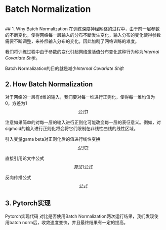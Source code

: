 # Batch Normalization  
<br />
## 1. Why Batch Normalization
在训练深度神经网络的过程中，由于前一层参数的不断变化，使得网络每一层输入的分布不断发生变化，输入分布的变化使得参数需要不断调整，来补偿输入分布的变化，因此加剧了网络训练的难度。

我们将训练过程中由于参数的变化引起网络激活值分布变化这种行为称为<em>Internal Covariate Shift</em>。

Batch Normalization的目的就是减少<em>Internal Covariate Shift</em>

## 2. How Batch Normalization
对于网络的一层有d维的输入，我们要对每一维进行正则化，使得每一维均值为0，方差为1
$$公式1$$

注意如果简单的对每一层的输入进行正则化可能改变每一层的表征意义。例如，对sigmoid的输入进行正则化将会将它们限制在非线性曲线的线性区域。

引入变量gama beta对正则化后的值进行线性变换
$$公式2$$

直接引用论文中公式
$$算法1公式$$


反向传播公式
$$公式$$


## 3. Pytorch实现
Pytorch实现代码
对比是否使用Batch Normalization两次运行结果，我们发现使用batch norm后，收敛速度变快，并且最终结果有一定的提高。

